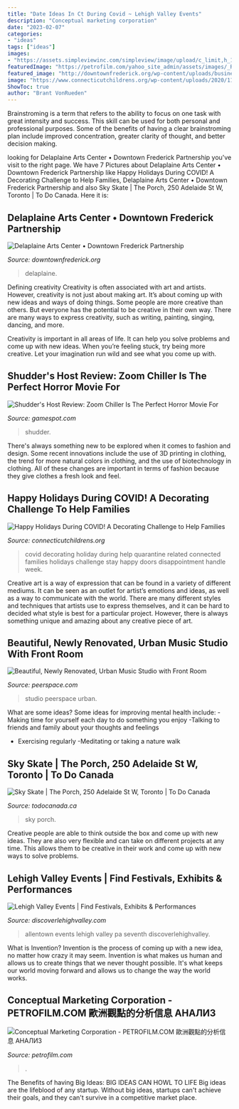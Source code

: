 ```yaml
---
title: "Date Ideas In Ct During Covid ~ Lehigh Valley Events"
description: "Conceptual marketing corporation"
date: "2023-02-07"
categories:
- "ideas"
tags: ["ideas"]
images:
- "https://assets.simpleviewinc.com/simpleview/image/upload/c_limit,h_1200,q_75,w_1200/v1/clients/discoverlehighvalley/7thStreetAllentown01_DiscoverLehighValley_274e8154-9a7d-4255-b9aa-4dc49370dcc4.jpg"
featuredImage: "https://petrofilm.com/yahoo_site_admin/assets/images/_RAF_Mildenhall_Logo_3B.101103602_std.jpg"
featured_image: "http://downtownfrederick.org/wp-content/uploads/business_delaplaine-arts-center.jpg"
image: "https://www.connecticutchildrens.org/wp-content/uploads/2020/11/Doors-at-Medical-Center.jpg"
ShowToc: true
author: "Brant VonRueden"
---
```



Brainstroming is a term that refers to the ability to focus on one task with great intensity and success. This skill can be used for both personal and professional purposes. Some of the benefits of having a clear brainstroming plan include improved concentration, greater clarity of thought, and better decision making.

	

		
looking for Delaplaine Arts Center • Downtown Frederick Partnership you've visit to the right page. We have 7 Pictures about Delaplaine Arts Center • Downtown Frederick Partnership like Happy Holidays During COVID! A Decorating Challenge to Help Families, Delaplaine Arts Center • Downtown Frederick Partnership and also Sky Skate | The Porch, 250 Adelaide St W, Toronto | To Do Canada. Here it is:
		
    
## Delaplaine Arts Center • Downtown Frederick Partnership

<img loading=lazy src="http://downtownfrederick.org/wp-content/uploads/business_delaplaine-arts-center.jpg" onerror="this.onerror=null;this.src='https://tse3.mm.bing.net/th?id=OIP.fbWcGKJNe8S78LjjicskRAHaCk&amp;pid=15.1';" alt="Delaplaine Arts Center • Downtown Frederick Partnership">

_Source: downtownfrederick.org_

>delaplaine. 

	

Defining creativity
Creativity is often associated with art and artists. However, creativity is not just about making art. It’s about coming up with new ideas and ways of doing things.
Some people are more creative than others. But everyone has the potential to be creative in their own way. There are many ways to express creativity, such as writing, painting, singing, dancing, and more.

Creativity is important in all areas of life. It can help you solve problems and come up with new ideas. When you’re feeling stuck, try being more creative. Let your imagination run wild and see what you come up with.

    
## Shudder&#039;s Host Review: Zoom Chiller Is The Perfect Horror Movie For

<img loading=lazy src="https://www.gamespot.com/a/uploads/screen_kubrick/1557/15576725/3714555-host.jpg" onerror="this.onerror=null;this.src='https://tse4.mm.bing.net/th?id=OIP.fneXNv6DoZJux8r1LyzIrAHaEK&amp;pid=15.1';" alt="Shudder&#039;s Host Review: Zoom Chiller Is The Perfect Horror Movie For">

_Source: gamespot.com_

>shudder. 

	

There's always something new to be explored when it comes to fashion and design. Some recent innovations include the use of 3D printing in clothing, the trend for more natural colors in clothing, and the use of biotechnology in clothing. All of these changes are important in terms of fashion because they give clothes a fresh look and feel.

    
## Happy Holidays During COVID! A Decorating Challenge To Help Families

<img loading=lazy src="https://www.connecticutchildrens.org/wp-content/uploads/2020/11/Doors-at-Medical-Center.jpg" onerror="this.onerror=null;this.src='https://tse1.mm.bing.net/th?id=OIP.U1Zbf1TqmMF3x2hG2oZl3gHaDq&amp;pid=15.1';" alt="Happy Holidays During COVID! A Decorating Challenge to Help Families">

_Source: connecticutchildrens.org_

>covid decorating holiday during help quarantine related connected families holidays challenge stay happy doors disappointment handle week. 

	

Creative art is a way of expression that can be found in a variety of different mediums. It can be seen as an outlet for artist’s emotions and ideas, as well as a way to communicate with the world. There are many different styles and techniques that artists use to express themselves, and it can be hard to decided what style is best for a particular project. However, there is always something unique and amazing about any creative piece of art.

    
## Beautiful, Newly Renovated, Urban Music Studio With Front Room

<img loading=lazy src="https://img.peerspace.com/image/upload/c_crop,g_custom/c_fill,f_auto,w_480/oeoq4ykwgla6rakih4gj" onerror="this.onerror=null;this.src='https://tse4.mm.bing.net/th?id=OIP.uNkFhweF97GrABrSAqzw3AHaE8&amp;pid=15.1';" alt="Beautiful, Newly Renovated, Urban Music Studio with Front Room">

_Source: peerspace.com_

>studio peerspace urban. 

	

What are some ideas?
Some ideas for improving mental health include: 
-Making time for yourself each day to do something you enjoy 
-Talking to friends and family about your thoughts and feelings 
- Exercising regularly 
-Meditating or taking a nature walk

    
## Sky Skate | The Porch, 250 Adelaide St W, Toronto | To Do Canada

<img loading=lazy src="https://www.todocanada.ca/wp-content/uploads/SKY-SKATE-EVENT-LISTING-low-1.jpg" onerror="this.onerror=null;this.src='https://tse1.mm.bing.net/th?id=OIP.7QoArATJbM33oN0ya8X-6wHaE8&amp;pid=15.1';" alt="Sky Skate | The Porch, 250 Adelaide St W, Toronto | To Do Canada">

_Source: todocanada.ca_

>sky porch. 

	

Creative people are able to think outside the box and come up with new ideas. They are also very flexible and can take on different projects at any time. This allows them to be creative in their work and come up with new ways to solve problems.

    
## Lehigh Valley Events | Find Festivals, Exhibits &amp; Performances

<img loading=lazy src="https://assets.simpleviewinc.com/simpleview/image/upload/c_limit,h_1200,q_75,w_1200/v1/clients/discoverlehighvalley/7thStreetAllentown01_DiscoverLehighValley_274e8154-9a7d-4255-b9aa-4dc49370dcc4.jpg" onerror="this.onerror=null;this.src='https://tse4.mm.bing.net/th?id=OIP.aEPqNjBxeDmlZutFF9_newHaE9&amp;pid=15.1';" alt="Lehigh Valley Events | Find Festivals, Exhibits &amp; Performances">

_Source: discoverlehighvalley.com_

>allentown events lehigh valley pa seventh discoverlehighvalley. 

	

What is Invention?
Invention is the process of coming up with a new idea, no matter how crazy it may seem. Invention is what makes us human and allows us to create things that we never thought possible. It's what keeps our world moving forward and allows us to change the way the world works.

    
## Conceptual Marketing Corporation - PETROFILM.COM ﻿歐洲觀點的分析信息 АНАЛИЗ

<img loading=lazy src="https://petrofilm.com/yahoo_site_admin/assets/images/_RAF_Mildenhall_Logo_3B.101103602_std.jpg" onerror="this.onerror=null;this.src='https://tse3.mm.bing.net/th?id=OIP.wkM6eVamnd-dH9FYHVeAngHaEn&amp;pid=15.1';" alt="Conceptual Marketing Corporation - PETROFILM.COM ﻿歐洲觀點的分析信息 АНАЛИЗ">

_Source: petrofilm.com_

>. 

	

The Benefits of having Big Ideas:
BIG IDEAS CAN HOWL TO LIFE
Big ideas are the lifeblood of any startup. Without big ideas, startups can't achieve their goals, and they can't survive in a competitive market place.

